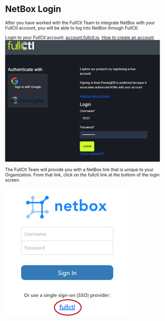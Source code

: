 # NetBox Login

After you have worked with the FullCtl Team to integrate NetBox with your FullCtl account, you will be able to log into NetBox through FullCtl. 

Login to your FullCtl account: [account.fullctl.io](https://account.fullctl.io/account/). [How to create an account](https://docs.fullctl.com/aaaCtl/Sign-up-for-fullctl/)
   ![](img/userpass.png)

The FullCtl Team will provide you with a NetBox link that is unique to your Organization. From that link, click on the fullctl link at the bottom of the login screen.

   ![](img/netboxlogin.png)
